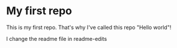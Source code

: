 # My first repo
This is my first repo. That's why I've called this repo "Hello world"!

I change the readme file in readme-edits
